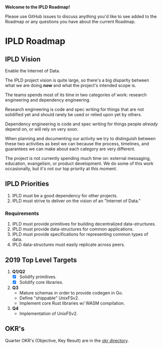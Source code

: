**Welcome to the IPLD Roadmap!**

Please use GitHub issues to discuss anything you'd like to see added to the Roadmap or any 
questions you have about the current Roadmap.

# IPLD Roadmap

## IPLD Vision

Enable the Internet of Data.

The IPLD project vision is quite large, so there's a big disparity between what we are doing
**now** and what the project's intended scope is.

The teams spends most of its time in two categories of work: research engineering and dependency engineering.

Research engineering is code and spec writing for things that are not solidified yet and should rarely be used
or relied upon yet by others.

Dependency engineering is code and spec writing for things people *already* depend on, or will rely on very soon.

When planning and documenting our activity we try to distinguish between these two activities as best we can because the
process, timelines, and guarantees we can make about each category are very different.

The project is not currently spending much time on: external messaging, education, evangelism, or product development.
We do some of this work occasionally, but it's not our top priority at this moment.

## IPLD Priorities

1. IPLD must be a good dependency for other projects.
2. IPLD must strive to deliver on the vision of an "Internet of Data."

### Requirements

1. IPLD must provide primitives for building decentralized data-structures.
2. IPLD must provide data-structures for common applications.
3. IPLD must provide specifications for representing common types of data.
4. IPLD data-structures must easily replicate across peers.

## 2019 Top Level Targets

1. **Q1/Q2**
   - [x] Solidify primitives.
   - [x] Solidify core libraries.
3. **Q3** 
   - Mature schemas in order to provide codegen in Go.
   - Define "shippable" UnixFSv2.
   - Implement core Rust libraries w/ WASM compilation.
4. **Q4**
   - Implementation of UnixFSv2.

## OKR's

Quarter OKR's (Objective, Key Result) are in the [okr directory](./okrs).
